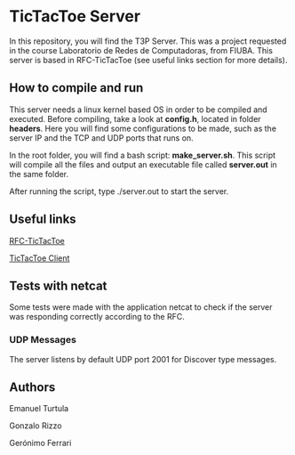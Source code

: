 # TicTacToe Server

In this repository, you will find the T3P Server. This was a project requested in the course Laboratorio de Redes de Computadoras, from FIUBA. This server is based in RFC-TicTacToe (see useful links section for more details).

## How to compile and run

This server needs a linux kernel based OS in order to be compiled and executed. Before compiling, take a look at **config.h**, located in folder **headers**. Here you will find some
configurations to be made, such as the server IP and the TCP and UDP ports that runs on.

In the root folder, you will find a bash script: **make_server.sh**. This script will compile all the files and output an executable file called **server.out** in the same folder.

After running the script, type ./server.out to start the server.

## Useful links

<a href="https://docs.google.com/document/d/1eurJnPB9OFcRuYwLIdP7G9ug2nZrvtSjIa1J8TGMKkw/edit" target="_top">RFC-TicTacToe</a>

<a href="https://github.com/emanuelturtula/t3p-server" target="_top">TicTacToe Client</a>

## Tests with netcat

Some tests were made with the application netcat to check if the server was responding correctly according to the RFC.

### UDP Messages

The server listens by default UDP port 2001 for Discover type messages.

## Authors

Emanuel Turtula

Gonzalo Rizzo

Gerónimo Ferrari
